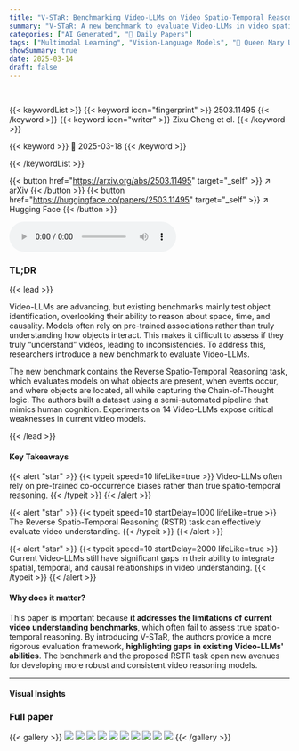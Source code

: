 ```yaml
---
title: "V-STaR: Benchmarking Video-LLMs on Video Spatio-Temporal Reasoning"
summary: "V-STaR: A new benchmark to evaluate Video-LLMs in video spatio-temporal reasoning, revealing gaps in current models' understanding."
categories: ["AI Generated", "🤗 Daily Papers"]
tags: ["Multimodal Learning", "Vision-Language Models", "🏢 Queen Mary University of London",]
showSummary: true
date: 2025-03-14
draft: false
---
```


<br>

{{< keywordList >}}
{{< keyword icon="fingerprint" >}} 2503.11495 {{< /keyword >}}
{{< keyword icon="writer" >}} Zixu Cheng et el. {{< /keyword >}}
 
{{< keyword >}} 🤗 2025-03-18 {{< /keyword >}}
 
{{< /keywordList >}}

{{< button href="https://arxiv.org/abs/2503.11495" target="_self" >}}
↗ arXiv
{{< /button >}}
{{< button href="https://huggingface.co/papers/2503.11495" target="_self" >}}
↗ Hugging Face
{{< /button >}}



<audio controls>
    <source src="https://ai-paper-reviewer.com/2503.11495/podcast.wav" type="audio/wav">
    Your browser does not support the audio element.
</audio>


### TL;DR


{{< lead >}}

Video-LLMs are advancing, but existing benchmarks mainly test object identification, overlooking their ability to reason about space, time, and causality. Models often rely on pre-trained associations rather than truly understanding how objects interact. This makes it difficult to assess if they truly “understand” videos, leading to inconsistencies.  To address this, researchers introduce a new benchmark to evaluate Video-LLMs.



The new benchmark contains the Reverse Spatio-Temporal Reasoning task, which evaluates models on what objects are present, when events occur, and where objects are located, all while capturing the Chain-of-Thought logic. The authors built a dataset using a semi-automated pipeline that mimics human cognition. Experiments on 14 Video-LLMs expose critical weaknesses in current video models.

{{< /lead >}}


#### Key Takeaways

{{< alert "star" >}}
{{< typeit speed=10 lifeLike=true >}} Video-LLMs often rely on pre-trained co-occurrence biases rather than true spatio-temporal reasoning. {{< /typeit >}}
{{< /alert >}}

{{< alert "star" >}}
{{< typeit speed=10 startDelay=1000 lifeLike=true >}} The Reverse Spatio-Temporal Reasoning (RSTR) task can effectively evaluate video understanding. {{< /typeit >}}
{{< /alert >}}

{{< alert "star" >}}
{{< typeit speed=10 startDelay=2000 lifeLike=true >}} Current Video-LLMs still have significant gaps in their ability to integrate spatial, temporal, and causal relationships in video understanding. {{< /typeit >}}
{{< /alert >}}

#### Why does it matter?
This paper is important because **it addresses the limitations of current video understanding benchmarks**, which often fail to assess true spatio-temporal reasoning. By introducing V-STaR, the authors provide a more rigorous evaluation framework, **highlighting gaps in existing Video-LLMs' abilities**. The benchmark and the proposed RSTR task open new avenues for developing more robust and consistent video reasoning models.

------
#### Visual Insights







### Full paper

{{< gallery >}}
<img src="https://ai-paper-reviewer.com/2503.11495/1.png" class="grid-w50 md:grid-w33 xl:grid-w25" />
<img src="https://ai-paper-reviewer.com/2503.11495/2.png" class="grid-w50 md:grid-w33 xl:grid-w25" />
<img src="https://ai-paper-reviewer.com/2503.11495/3.png" class="grid-w50 md:grid-w33 xl:grid-w25" />
<img src="https://ai-paper-reviewer.com/2503.11495/4.png" class="grid-w50 md:grid-w33 xl:grid-w25" />
<img src="https://ai-paper-reviewer.com/2503.11495/5.png" class="grid-w50 md:grid-w33 xl:grid-w25" />
<img src="https://ai-paper-reviewer.com/2503.11495/6.png" class="grid-w50 md:grid-w33 xl:grid-w25" />
<img src="https://ai-paper-reviewer.com/2503.11495/7.png" class="grid-w50 md:grid-w33 xl:grid-w25" />
<img src="https://ai-paper-reviewer.com/2503.11495/8.png" class="grid-w50 md:grid-w33 xl:grid-w25" />
<img src="https://ai-paper-reviewer.com/2503.11495/9.png" class="grid-w50 md:grid-w33 xl:grid-w25" />
<img src="https://ai-paper-reviewer.com/2503.11495/10.png" class="grid-w50 md:grid-w33 xl:grid-w25" />
{{< /gallery >}}